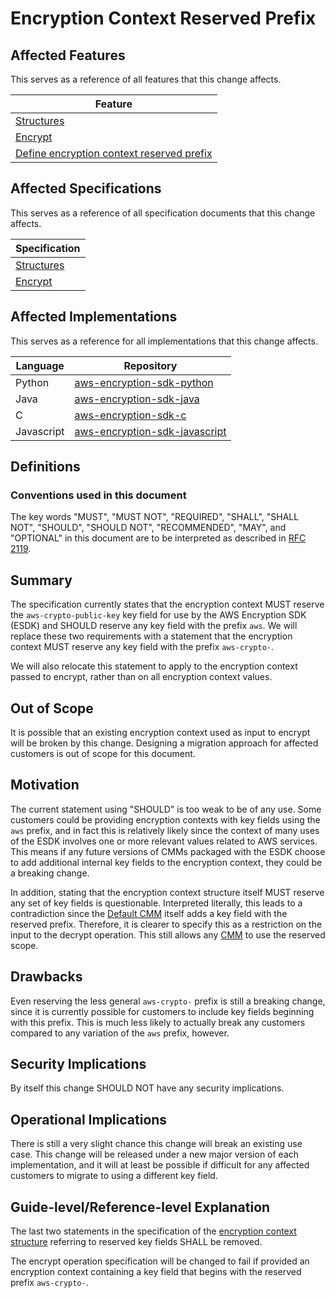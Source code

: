 [//]: # "Copyright Amazon.com Inc. or its affiliates. All Rights Reserved."
[//]: # "SPDX-License-Identifier: CC-BY-SA-4.0"

# Encryption Context Reserved Prefix

## Affected Features

This serves as a reference of all features that this change affects.

| Feature                                                                                                            |
| ------------------------------------------------------------------------------------------------------------------ |
| [Structures](../../framework/structures.md)                                                                        |
| [Encrypt](../../client-apis/encrypt.md)                                                                            |
| [Define encryption context reserved prefix](https://github.com/awslabs/aws-encryption-sdk-specification/issues/23) |

## Affected Specifications

This serves as a reference of all specification documents that this change affects.

| Specification                               |
| ------------------------------------------- |
| [Structures](../../framework/structures.md) |
| [Encrypt](../../client-apis/encrypt.md)     |

## Affected Implementations

This serves as a reference for all implementations that this change affects.

| Language   | Repository                                                                            |
| ---------- | ------------------------------------------------------------------------------------- |
| Python     | [aws-encryption-sdk-python](https://github.com/aws/aws-encryption-sdk-python)         |
| Java       | [aws-encryption-sdk-java](https://github.com/aws/aws-encryption-sdk-java)             |
| C          | [aws-encryption-sdk-c](https://github.com/aws/aws-encryption-sdk-c)                   |
| Javascript | [aws-encryption-sdk-javascript](https://github.com/aws/aws-encryption-sdk-javascript) |

## Definitions

### Conventions used in this document

The key words
"MUST", "MUST NOT", "REQUIRED", "SHALL", "SHALL NOT",
"SHOULD", "SHOULD NOT", "RECOMMENDED", "MAY", and "OPTIONAL"
in this document are to be interpreted as described in
[RFC 2119](https://tools.ietf.org/html/rfc2119).

## Summary

The specification currently states that the encryption context
MUST reserve the `aws-crypto-public-key` key field for use by the AWS Encryption SDK (ESDK)
and SHOULD reserve any key field with the prefix `aws`.
We will replace these two requirements with a statement that the encryption context
MUST reserve any key field with the prefix `aws-crypto-`.

We will also relocate this statement to apply to the encryption context passed to encrypt,
rather than on all encryption context values.

## Out of Scope

It is possible that an existing encryption context used as input to encrypt
will be broken by this change.
Designing a migration approach for affected customers
is out of scope for this document.

## Motivation

The current statement using "SHOULD" is too weak to be of any use.
Some customers could be providing encryption contexts
with key fields using the `aws` prefix,
and in fact this is relatively likely
since the context of many uses of the ESDK
involves one or more relevant values related to AWS services.
This means if any future versions of CMMs packaged with the ESDK
choose to add additional internal key fields to the encryption context,
they could be a breaking change.

In addition, stating that the encryption context structure itself
MUST reserve any set of key fields
is questionable.
Interpreted literally, this leads to a contradiction
since the [Default CMM](../../framework/default-cmm.md) itself adds a key field with the reserved prefix.
Therefore, it is clearer to specify this
as a restriction on the input to the decrypt operation.
This still allows any [CMM](../../framework/cmm-interface.md) to use the reserved scope.

## Drawbacks

Even reserving the less general `aws-crypto-` prefix
is still a breaking change,
since it is currently possible for customers
to include key fields beginning with this prefix.
This is much less likely to actually break any customers
compared to any variation of the `aws` prefix, however.

## Security Implications

By itself this change SHOULD NOT have any security implications.

## Operational Implications

There is still a very slight chance
this change will break an existing use case.
This change will be released under a new major version of each implementation,
and it will at least be possible if difficult
for any affected customers to migrate to using a different key field.

## Guide-level/Reference-level Explanation

The last two statements in the specification of the [encryption context structure](../../framework/structures.md#encryption-context)
referring to reserved key fields SHALL be removed.

The encrypt operation specification will be changed to fail
if provided an encryption context containing a key field
that begins with the reserved prefix `aws-crypto-`.
